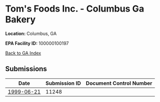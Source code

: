 # Tom's Foods Inc. - Columbus Ga Bakery

**Location:** Columbus, GA

**EPA Facility ID:** 100000100197

[Back to GA Index](../../index.md)

## Submissions

| Date | Submission ID | Document Control Number |
|------|--------------|-------------------------|
| [1999-06-21](submissions/11248.md) | 11248 |  |
